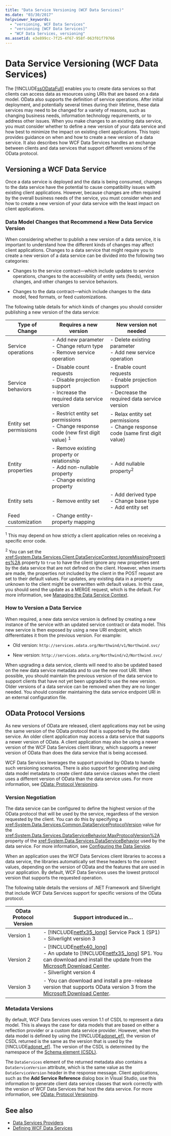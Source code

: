 ```yaml
---
title: "Data Service Versioning (WCF Data Services)"
ms.date: "03/30/2017"
helpviewer_keywords:
  - "versioning, WCF Data Services"
  - "versioning [WCF Data Services]"
  - "WCF Data Services, versioning"
ms.assetid: e3e899cc-7f25-4f67-958f-063f01f79766
---
```

# Data Service Versioning (WCF Data Services)
The [!INCLUDE[ssODataFull](../../../../includes/ssodatafull-md.md)] enables you to create data services so that clients can access data as resources using URIs that are based on a data model. OData also supports the definition of service operations. After initial deployment, and potentially several times during their lifetime, these data services may need to be changed for a variety of reasons, such as changing business needs, information technology requirements, or to address other issues. When you make changes to an existing data service, you must consider whether to define a new version of your data service and how best to minimize the impact on existing client applications. This topic provides guidance on when and how to create a new version of a data service. It also describes how WCF Data Services handles an exchange between clients and data services that support different versions of the OData protocol.

## Versioning a WCF Data Service
 Once a data service is deployed and the data is being consumed, changes to the data service have the potential to cause compatibility issues with existing client applications. However, because changes are often required by the overall business needs of the service, you must consider when and how to create a new version of your data service with the least impact on client applications.

### Data Model Changes that Recommend a New Data Service Version
 When considering whether to publish a new version of a data service, it is important to understand how the different kinds of changes may affect client applications. Changes to a data service that might require you to create a new version of a data service can be divided into the following two categories:

- Changes to the service contract—which include updates to service operations, changes to the accessibility of entity sets (feeds), version changes, and other changes to service behaviors.

- Changes to the data contract—which include changes to the data model, feed formats, or feed customizations.

 The following table details for which kinds of changes you should consider publishing a new version of the data service:

|Type of Change|Requires a new version|New version not needed|
|--------------------|----------------------------|----------------------------|
|Service operations|-   Add new parameter<br />-   Change return type<br />-   Remove service operation|-   Delete existing parameter<br />-   Add new service operation|
|Service behaviors|-   Disable count requests<br />-   Disable projection support<br />-   Increase the required data service version|-   Enable count requests<br />-   Enable projection support<br />-   Decrease the required data service version|
|Entity set permissions|-   Restrict entity set permissions<br />-   Change response code (new first digit value) <sup>1</sup>|-   Relax entity set permissions<br />-   Change response code (same first digit value)|
|Entity properties|-   Remove existing property or relationship<br />-   Add non-nullable property<br />-   Change existing property|-   Add nullable property<sup>2</sup>|
|Entity sets|-   Remove entity set|-   Add derived type<br />-   Change base type<br />-   Add entity set|
|Feed customization|-   Change entity-property mapping||

 <sup>1</sup> This may depend on how strictly a client application relies on receiving a specific error code.

 <sup>2</sup> You can set the <xref:System.Data.Services.Client.DataServiceContext.IgnoreMissingProperties%2A> property to `true` to have the client ignore any new properties sent by the data service that are not defined on the client. However, when inserts are made, the properties not included by the client in the POST request are set to their default values. For updates, any existing data in a property unknown to the client might be overwritten with default values. In this case, you should send the update as a MERGE request, which is the default. For more information, see [Managing the Data Service Context](../../../../docs/framework/data/wcf/managing-the-data-service-context-wcf-data-services.md).

### How to Version a Data Service
 When required, a new data service version is defined by creating a new instance of the service with an updated service contract or data model. This new service is then exposed by using a new URI endpoint, which differentiates it from the previous version. For example:

- Old version: `http://services.odata.org/Northwind/v1/Northwind.svc/`

- New version: `http://services.odata.org/Northwind/v2/Northwind.svc/`

 When upgrading a data service, clients will need to also be updated based on the new data service metadata and to use the new root URI. When possible, you should maintain the previous version of the data service to support clients that have not yet been upgraded to use the new version. Older versions of a data service can be removed when they are no longer needed. You should consider maintaining the data service endpoint URI in an external configuration file.

## OData Protocol Versions
 As new versions of OData are released, client applications may not be using the same version of the OData protocol that is supported by the data service. An older client application may access a data service that supports a newer version of OData. A client application may also be using a newer version of the WCF Data Services client library, which supports a newer version of OData than does the data service that is being accessed.

 WCF Data Services leverages the support provided by OData to handle such versioning scenarios. There is also support for generating and using data model metadata to create client data service classes when the client uses a different version of OData than the data service uses. For more information, see [OData: Protocol Versioning](https://go.microsoft.com/fwlink/?LinkId=186071).

### Version Negotiation
 The data service can be configured to define the highest version of the OData protocol that will be used by the service, regardless of the version requested by the client. You can do this by specifying a <xref:System.Data.Services.Common.DataServiceProtocolVersion> value for the <xref:System.Data.Services.DataServiceBehavior.MaxProtocolVersion%2A> property of the <xref:System.Data.Services.DataServiceBehavior> used by the data service. For more information, see [Configuring the Data Service](../../../../docs/framework/data/wcf/configuring-the-data-service-wcf-data-services.md).

 When an application uses the WCF Data Services client libraries to access a data service, the libraries automatically set these headers to the correct values, depending on the version of OData and the features that are used in your application. By default, WCF Data Services uses the lowest protocol version that supports the requested operation.

 The following table details the versions of .NET Framework and Silverlight that include WCF Data Services support for specific versions of the OData protocol.

|OData Protocol Version|Support introduced in…|
|-----------------------------------------------------------------------------------|----------------------------|
|Version 1|-   [!INCLUDE[netfx35_long](../../../../includes/netfx35-long-md.md)] Service Pack 1 (SP1)<br />-   Silverlight version 3|
|Version 2|-   [!INCLUDE[netfx40_long](../../../../includes/netfx40-long-md.md)]<br />-   An update to [!INCLUDE[netfx35_long](../../../../includes/netfx35-long-md.md)] SP1. You can download and install the update from the [Microsoft Download Center](https://go.microsoft.com/fwlink/?LinkId=158125).<br />-   Silverlight version 4|
|Version 3|-   You can download and install a pre-release version that supports OData version 3 from the [Microsoft Download Center](https://go.microsoft.com/fwlink/?LinkId=203885).|

### Metadata Versions
 By default, WCF Data Services uses version 1.1 of CSDL to represent a data model. This is always the case for data models that are based on either a reflection provider or a custom data service provider. However, when the data model is defined by using the [!INCLUDE[adonet_ef](../../../../includes/adonet-ef-md.md)], the version of CSDL returned is the same as the version that is used by the [!INCLUDE[adonet_ef](../../../../includes/adonet-ef-md.md)]. The version of the CSDL is determined by the namespace of the [Schema element (CSDL)](/ef/ef6/modeling/designer/advanced/edmx/csdl-spec#schema-element-csdl).

 The `DataServices` element of the returned metadata also contains a `DataServiceVersion` attribute, which is the same value as the `DataServiceVersion` header in the response message. Client applications, such as the **Add Service Reference** dialog box in Visual Studio, use this information to generate client data service classes that work correctly with the version of WCF Data Services that host the data service. For more information, see [OData: Protocol Versioning](https://go.microsoft.com/fwlink/?LinkId=186071).

## See also

- [Data Services Providers](../../../../docs/framework/data/wcf/data-services-providers-wcf-data-services.md)
- [Defining WCF Data Services](../../../../docs/framework/data/wcf/defining-wcf-data-services.md)
